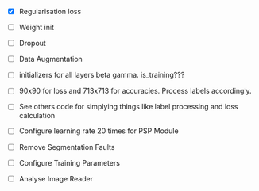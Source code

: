 - [x] Regularisation loss
- [ ] Weight init
- [ ] Dropout
- [ ] Data Augmentation


- [ ] initializers for all layers beta gamma. is_training???
- [ ] 90x90 for loss and 713x713 for accuracies. Process labels accordingly.
- [ ] See others code for simplying things like label processing and loss calculation
- [ ] Configure learning rate 20 times for PSP Module
- [ ] Remove Segmentation Faults
- [ ] Configure Training Parameters
- [ ] Analyse Image Reader

